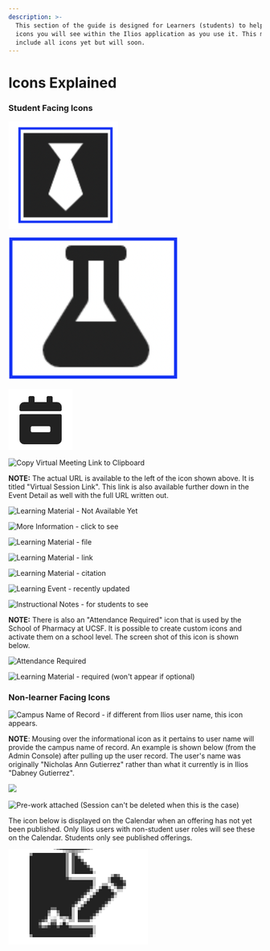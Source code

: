 ```yaml
---
description: >-
  This section of the guide is designed for Learners (students) to help explain
  icons you will see within the Ilios application as you use it. This may not
  include all icons yet but will soon.
---
```


# Icons Explained

### Student Facing Icons

![Special Attire Required](../images/spec_attire_req.png)

![Special Equipment Required](../images/spec_equip_needed.png)

![Supplemental Curriculum](../.gitbook/assets/icon3.png)

![Copy Virtual Meeting Link to Clipboard](../.gitbook/assets/copy\_to\_clipboard.png)

**NOTE:** The actual URL is available to the left of the icon shown above. It is titled "Virtual Session Link". This link is also available further down in the Event Detail as well with the full URL written out.

![Learning Material - Not Available Yet](../.gitbook/assets/not\_avail\_yet.png)

![More Information - click to see](../.gitbook/assets/more\_info.png)

![Learning Material - file](<../.gitbook/assets/lm\_file (1).png>)

![Learning Material - link](<../.gitbook/assets/lm\_link (1).png>)

![Learning Material - citation](<../.gitbook/assets/lm\_citation (1).png>)

![Learning Event - recently updated](../.gitbook/assets/recently\_updated.png)

![Instructional Notes - for students to see](../.gitbook/assets/inst\_notes.png)

**NOTE:** There is also an "Attendance Required" icon that is used by the School of Pharmacy at UCSF. It is possible to create custom icons and activate them on a school level. The screen shot of this icon is shown below.

![Attendance Required](../.gitbook/assets/att\_req.png)

![Learning Material - required (won't appear if optional)](../.gitbook/assets/lm\_reqd.png)

### Non-learner Facing Icons

![Campus Name of Record - if different from Ilios user name, this icon appears.](../.gitbook/assets/campus\_name.png)

**NOTE**: Mousing over the informational icon as it pertains to user name will provide the campus name of record. An example is shown below (from the Admin Console) after pulling up the user record. The user's name was originally "Nicholas Ann Gutierrez" rather than what it currently is in Ilios "Dabney Gutierrez".

![](../.gitbook/assets/campus\_name\_2.png)

![Pre-work attached (Session can't be deleted when this is the case)](../.gitbook/assets/pre-work\_icon.png)

The icon below is displayed on the Calendar when an offering has not yet been published. Only Ilios users with non-student user roles will see these on the Calendar. Students only see published offerings.

![Unpublished Offering on Calendar](<../.gitbook/assets/Screen Shot 2022-02-17 at 4.15.55 PM.png>)
